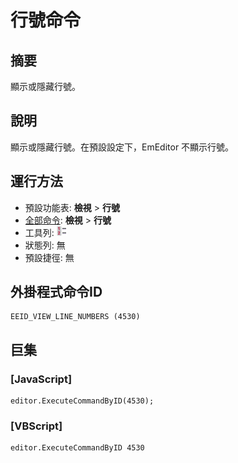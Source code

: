 # 行號命令

## 摘要

顯示或隱藏行號。

## 說明

顯示或隱藏行號。在預設設定下，EmEditor 不顯示行號。

## 運行方法

- 預設功能表: **檢視** \> **行號**
- [全部命令](../tools/all_commands): **檢視** >
**行號**
- 工具列:
![](../../images/line_number24x16.png)
- 狀態列: 無
- 預設捷徑: 無

## 外掛程式命令ID

```
EEID_VIEW_LINE_NUMBERS (4530)
```

## 巨集

### \[JavaScript\]

```
editor.ExecuteCommandByID(4530);
```

### \[VBScript\]

```
editor.ExecuteCommandByID 4530
```
